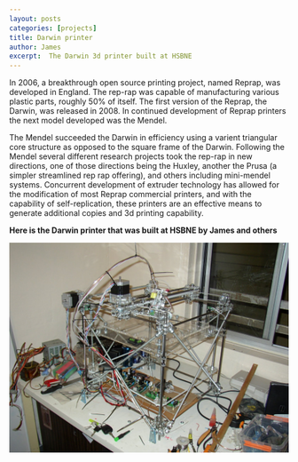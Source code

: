 ```yaml
---
layout: posts
categories: [projects]
title: Darwin printer
author: James
excerpt:  The Darwin 3d printer built at HSBNE
---
```


In 2006, a breakthrough open source printing project, named Reprap, was developed in England. The rep-rap was capable of manufacturing various plastic parts, roughly 50% of itself. The first version of the Reprap, the Darwin, was released in 2008. In continued development of Reprap printers the next model developed was the Mendel. 

The Mendel succeeded the Darwin in efficiency using a varient triangular core structure as opposed to the square frame of the Darwin. Following the Mendel several different research projects took the rep-rap in new directions, one of those directions being the Huxley, another the Prusa (a simpler streamlined rep rap offering), and others including mini-mendel systems. Concurrent development of extruder technology has allowed for the modification of most Reprap commercial printers, and with the capability of self-replication, these printers are an effective means to generate additional copies and 3d printing capability.

**Here is the Darwin printer that was built at HSBNE by James and others**


![Darwin printer img](/assets/img/projects/darwin/P1010504.JPG)




